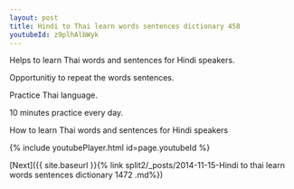 ```yaml
---
layout: post
title: Hindi to Thai learn words sentences dictionary 458 
youtubeId: z9plhAlbWyk
---
```

 
 
Helps to learn Thai words and sentences for Hindi speakers.

Opportunitiy to repeat the words sentences. 

Practice Thai language. 
 
10 minutes practice every day. 
 
How to learn Thai words and sentences for Hindi speakers 
 
{% include youtubePlayer.html id=page.youtubeId %}
 
 
[Next]({{ site.baseurl }}{% link  split2/_posts/2014-11-15-Hindi to thai learn words sentences dictionary 1472 .md%})
 
